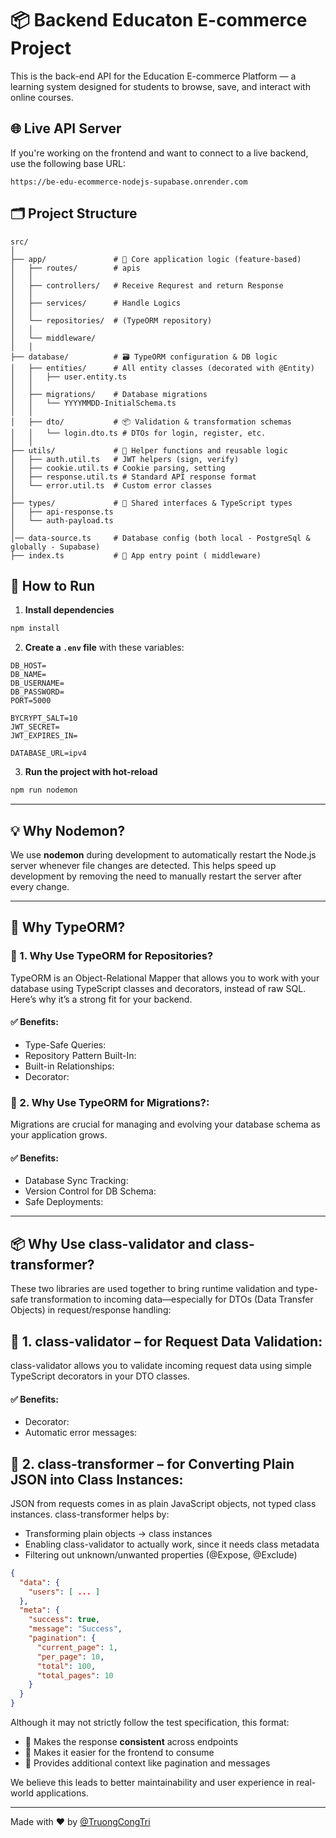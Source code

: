 # 📦 Backend Educaton E-commerce Project

This is the back-end API for the Education E-commerce Platform — a learning system designed for students to browse, save, and interact with online courses.

## 🌐 Live API Server

If you're working on the frontend and want to connect to a live backend, use the following base URL:

``` Live API Server
https://be-edu-ecommerce-nodejs-supabase.onrender.com

```

## 🗂 Project Structure

``` Structure
src/
│
├── app/               # 🔧 Core application logic (feature-based)
│   ├── routes/        # apis
│   │
│   ├── controllers/   # Receive Requrest and return Response     
│   │
│   ├── services/      # Handle Logics
│   │
│   └── repositories/  # (TypeORM repository)
│   │
│   └── middleware/  
│   │
├── database/          # 🗃️ TypeORM configuration & DB logic
│   ├── entities/      # All entity classes (decorated with @Entity)
│   │   ├── user.entity.ts
│   │
│   ├── migrations/    # Database migrations
│   │   └── YYYYMMDD-InitialSchema.ts
│   │   
│   ├── dto/           # 📦 Validation & transformation schemas 
│   │   └── login.dto.ts # DTOs for login, register, etc.
│   │
├── utils/             # 🔨 Helper functions and reusable logic
│   ├── auth.util.ts   # JWT helpers (sign, verify)
│   ├── cookie.util.ts # Cookie parsing, setting
│   ├── response.util.ts # Standard API response format
│   └── error.util.ts  # Custom error classes
│
├── types/             # 📐 Shared interfaces & TypeScript types
│   ├── api-response.ts
│   └── auth-payload.ts
│
│── data-source.ts     # Database config (both local - PostgreSql & globally - Supabase)
├── index.ts           # 🏁 App entry point ( middleware)

```

## 🚀 How to Run

1. **Install dependencies**

```bash
npm install
```

2. **Create a `.env` file** with these variables:

```env
DB_HOST=
DB_NAME=
DB_USERNAME=
DB_PASSWORD=
PORT=5000

BYCRYPT_SALT=10
JWT_SECRET=
JWT_EXPIRES_IN=

DATABASE_URL=ipv4

```

3. **Run the project with hot-reload**

```bash
npm run nodemon

```

---

## 💡 Why Nodemon?

We use **nodemon** during development to automatically restart the Node.js server whenever file changes are detected. This helps speed up development by removing the need to manually restart the server after every change.


---

## 📲 Why TypeORM?

### 🔄 1. Why Use TypeORM for Repositories?

TypeORM is an Object-Relational Mapper that allows you to work with your database using TypeScript classes and decorators, instead of raw SQL. Here’s why it’s a strong fit for your backend.

#### ✅ Benefits:
* Type-Safe Queries:
* Repository Pattern Built-In:
* Built-in Relationships:
* Decorator:

### 🧬 2. Why Use TypeORM for Migrations?:

Migrations are crucial for managing and evolving your database schema as your application grows.

#### ✅ Benefits:
* Database Sync Tracking:
* Version Control for DB Schema:
* Safe Deployments:


---

## 📦 Why Use class-validator and class-transformer?

These two libraries are used together to bring runtime validation and type-safe transformation to incoming data—especially for DTOs (Data Transfer Objects) in request/response handling:

## 📌 1. class-validator – for Request Data Validation:

class-validator allows you to validate incoming request data using simple TypeScript decorators in your DTO classes.

#### ✅ Benefits:
* Decorator:
* Automatic error messages:
  
## 🔁 2. class-transformer – for Converting Plain JSON into Class Instances:

JSON from requests comes in as plain JavaScript objects, not typed class instances. class-transformer helps by:
* Transforming plain objects → class instances
* Enabling class-validator to actually work, since it needs class metadata
* Filtering out unknown/unwanted properties (@Expose, @Exclude)



``` JSON
{
  "data": {
    "users": [ ... ]
  },
  "meta": {
    "success": true,
    "message": "Success",
    "pagination": {
      "current_page": 1,
      "per_page": 10,
      "total": 100,
      "total_pages": 10
    }
  }
}
```


Although it may not strictly follow the test specification, this format:

* 🧩 Makes the response **consistent** across endpoints
* 📖 Makes it easier for the frontend to consume
* 🧪 Provides additional context like pagination and messages

We believe this leads to better maintainability and user experience in real-world applications.

---

Made with ❤️ by [@TruongCongTri](https://github.com/TruongCongTri)

